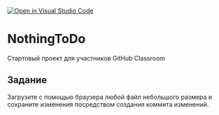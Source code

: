 [![Open in Visual Studio Code](https://classroom.github.com/assets/open-in-vscode-2e0aaae1b6195c2367325f4f02e2d04e9abb55f0b24a779b69b11b9e10269abc.svg)](https://classroom.github.com/online_ide?assignment_repo_id=16444072&assignment_repo_type=AssignmentRepo)
# NothingToDo
Стартовый проект для участников GitHub Classroom

## Задание 
Загрузите с помощью браузера любой файл небольшого размера и сохраните изменения
посредством создания коммита изменений.
